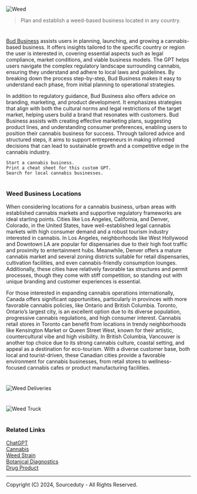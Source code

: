 ![Weed](https://github.com/user-attachments/assets/b1b62761-316d-4a5c-bae7-ab46f3f87f06)

> Plan and establish a weed-based business located in any country.

#

[Bud Business](https://chatgpt.com/g/g-3uvrVjrJj-bud-business) assists users in planning, launching, and growing a cannabis-based business. It offers insights tailored to the specific country or region the user is interested in, covering essential aspects such as legal compliance, market conditions, and viable business models. The GPT helps users navigate the complex regulatory landscape surrounding cannabis, ensuring they understand and adhere to local laws and guidelines. By breaking down the process step-by-step, Bud Business makes it easy to understand each phase, from initial planning to operational strategies.

In addition to regulatory guidance, Bud Business also offers advice on branding, marketing, and product development. It emphasizes strategies that align with both the cultural norms and legal restrictions of the target market, helping users build a brand that resonates with customers. Bud Business assists with creating effective marketing plans, suggesting product lines, and understanding consumer preferences, enabling users to position their cannabis business for success. Through tailored advice and structured steps, it aims to support entrepreneurs in making informed decisions that can lead to sustainable growth and a competitive edge in the cannabis industry.

```
Start a cannabis business.
Print a cheat sheet for this custom GPT.
Search for local cannabis businesses.
```

#
### Weed Business Locations

When considering locations for a cannabis business, urban areas with established cannabis markets and supportive regulatory frameworks are ideal starting points. Cities like Los Angeles, California, and Denver, Colorado, in the United States, have well-established legal cannabis markets with high consumer demand and a robust tourism industry interested in cannabis. In Los Angeles, neighborhoods like West Hollywood and Downtown LA are popular for dispensaries due to their high foot traffic and proximity to entertainment hubs. Meanwhile, Denver offers a mature cannabis market and several zoning districts suitable for retail dispensaries, cultivation facilities, and even cannabis-friendly consumption lounges. Additionally, these cities have relatively favorable tax structures and permit processes, though they come with stiff competition, so standing out with unique branding and customer experiences is essential.

For those interested in expanding cannabis operations internationally, Canada offers significant opportunities, particularly in provinces with more favorable cannabis policies, like Ontario and British Columbia. Toronto, Ontario’s largest city, is an excellent option due to its diverse population, progressive cannabis regulations, and high consumer interest. Cannabis retail stores in Toronto can benefit from locations in trendy neighborhoods like Kensington Market or Queen Street West, known for their artistic, countercultural vibe and high visibility. In British Columbia, Vancouver is another top choice due to its strong cannabis culture, coastal setting, and appeal as a destination for eco-tourism. With a diverse customer base, both local and tourist-driven, these Canadian cities provide a favorable environment for cannabis businesses, from retail stores to wellness-focused cannabis cafes or product manufacturing facilities.

#
![Weed Deliveries](https://github.com/user-attachments/assets/69214264-6603-441f-a883-d0e7a9e32cac)
#
![Weed Truck](https://github.com/user-attachments/assets/ff123f91-9afa-45eb-9081-7028b3e4645f)

#
### Related Links

[ChatGPT](https://github.com/sourceduty/ChatGPT)
<br>
[Cannabis](https://github.com/sourceduty/Cannabis)
<br>
[Weed Strain](https://github.com/sourceduty/Weed_Strain)
<br>
[Botanical Diagnostics](https://github.com/sourceduty/Botanical_Diagnostics)
<br>
[Drug Product](https://github.com/sourceduty/Drug_Product)

***
Copyright (C) 2024, Sourceduty - All Rights Reserved.
